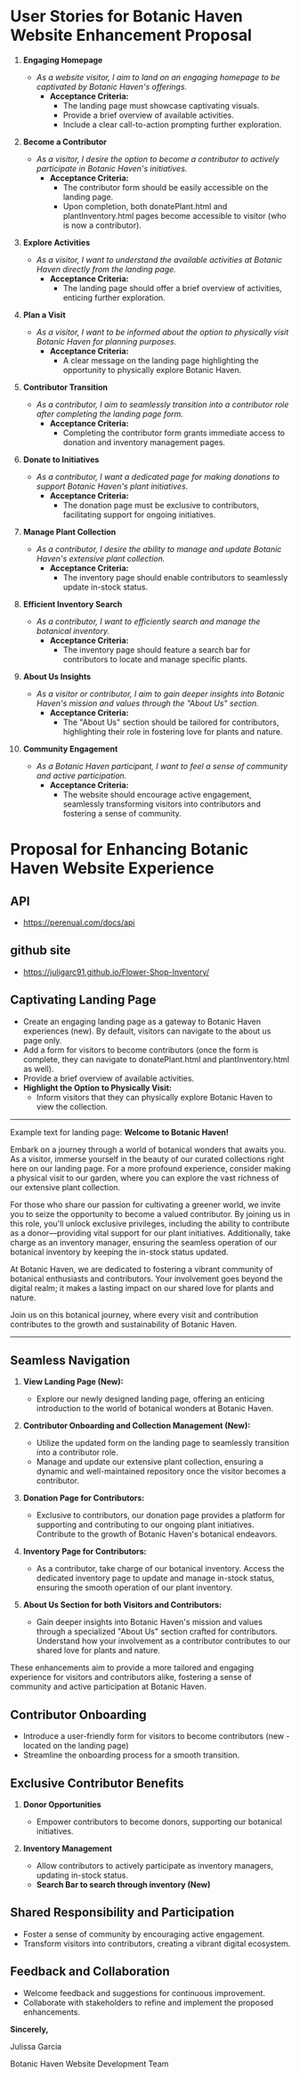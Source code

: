 # User Stories for Botanic Haven Website Enhancement Proposal

1. **Engaging Homepage**
   - *As a website visitor, I aim to land on an engaging homepage to be captivated by Botanic Haven's offerings.*
     - **Acceptance Criteria:**
       - The landing page must showcase captivating visuals.
       - Provide a brief overview of available activities.
       - Include a clear call-to-action prompting further exploration.

2. **Become a Contributor**
   - *As a visitor, I desire the option to become a contributor to actively participate in Botanic Haven's initiatives.*
     - **Acceptance Criteria:**
       - The contributor form should be easily accessible on the landing page.
       - Upon completion, both donatePlant.html and plantInventory.html pages become accessible to visitor (who is now a contributor).

3. **Explore Activities**
   - *As a visitor, I want to understand the available activities at Botanic Haven directly from the landing page.*
     - **Acceptance Criteria:**
       - The landing page should offer a brief overview of activities, enticing further exploration.

4. **Plan a Visit**
   - *As a visitor, I want to be informed about the option to physically visit Botanic Haven for planning purposes.*
     - **Acceptance Criteria:**
       - A clear message on the landing page highlighting the opportunity to physically explore Botanic Haven.

5. **Contributor Transition**
   - *As a contributor, I aim to seamlessly transition into a contributor role after completing the landing page form.*
     - **Acceptance Criteria:**
       - Completing the contributor form grants immediate access to donation and inventory management pages.

6. **Donate to Initiatives**
   - *As a contributor, I want a dedicated page for making donations to support Botanic Haven's plant initiatives.*
     - **Acceptance Criteria:**
       - The donation page must be exclusive to contributors, facilitating support for ongoing initiatives.

7. **Manage Plant Collection**
   - *As a contributor, I desire the ability to manage and update Botanic Haven's extensive plant collection.*
     - **Acceptance Criteria:**
       - The inventory page should enable contributors to seamlessly update in-stock status.

8. **Efficient Inventory Search**
   - *As a contributor, I want to efficiently search and manage the botanical inventory.*
     - **Acceptance Criteria:**
       - The inventory page should feature a search bar for contributors to locate and manage specific plants.

9. **About Us Insights**
   - *As a visitor or contributor, I aim to gain deeper insights into Botanic Haven's mission and values through the "About Us" section.*
     - **Acceptance Criteria:**
       - The "About Us" section should be tailored for contributors, highlighting their role in fostering love for plants and nature.

10. **Community Engagement**
    - *As a Botanic Haven participant, I want to feel a sense of community and active participation.*
      - **Acceptance Criteria:**
        - The website should encourage active engagement, seamlessly transforming visitors into contributors and fostering a sense of community.

# Proposal for Enhancing Botanic Haven Website Experience

## API
- https://perenual.com/docs/api

## github site
- https://juligarc91.github.io/Flower-Shop-Inventory/

## Captivating Landing Page

- Create an engaging landing page as a gateway to Botanic Haven experiences (new). By default, visitors can navigate to the about us page only.
- Add a form for visitors to become contributors (once the form is complete, they can navigate to donatePlant.html and plantInventory.html as well).
- Provide a brief overview of available activities.
- **Highlight the Option to Physically Visit:**
  - Inform visitors that they can physically explore Botanic Haven to view the collection.

---
Example text for landing page:
**Welcome to Botanic Haven!**

Embark on a journey through a world of botanical wonders that awaits you. As a visitor, immerse yourself in the beauty of our curated collections right here on our landing page. For a more profound experience, consider making a physical visit to our garden, where you can explore the vast richness of our extensive plant collection.

For those who share our passion for cultivating a greener world, we invite you to seize the opportunity to become a valued contributor. By joining us in this role, you'll unlock exclusive privileges, including the ability to contribute as a donor—providing vital support for our plant initiatives. Additionally, take charge as an inventory manager, ensuring the seamless operation of our botanical inventory by keeping the in-stock status updated.

At Botanic Haven, we are dedicated to fostering a vibrant community of botanical enthusiasts and contributors. Your involvement goes beyond the digital realm; it makes a lasting impact on our shared love for plants and nature.

Join us on this botanical journey, where every visit and contribution contributes to the growth and sustainability of Botanic Haven.

---

## Seamless Navigation

1. **View Landing Page (New):**
   - Explore our newly designed landing page, offering an enticing introduction to the world of botanical wonders at Botanic Haven.

2. **Contributor Onboarding and Collection Management (New):**
   - Utilize the updated form on the landing page to seamlessly transition into a contributor role. 
   - Manage and update our extensive plant collection, ensuring a dynamic and well-maintained repository once the visitor becomes a contributor.

3. **Donation Page for Contributors:**
   - Exclusive to contributors, our donation page provides a platform for supporting and contributing to our ongoing plant initiatives. Contribute to the growth of Botanic Haven's botanical endeavors.

4. **Inventory Page for Contributors:**
   - As a contributor, take charge of our botanical inventory. Access the dedicated inventory page to update and manage in-stock status, ensuring the smooth operation of our plant inventory.

5. **About Us Section for both Visitors and Contributors:**
   - Gain deeper insights into Botanic Haven's mission and values through a specialized "About Us" section crafted for contributors. Understand how your involvement as a contributor contributes to our shared love for plants and nature.

These enhancements aim to provide a more tailored and engaging experience for visitors and contributors alike, fostering a sense of community and active participation at Botanic Haven.

## Contributor Onboarding

- Introduce a user-friendly form for visitors to become contributors (new - located on the landing page)
- Streamline the onboarding process for a smooth transition.

## Exclusive Contributor Benefits

1. **Donor Opportunities**
   - Empower contributors to become donors, supporting our botanical initiatives.

2. **Inventory Management**
   - Allow contributors to actively participate as inventory managers, updating in-stock status.
   - **Search Bar to search through inventory (New)**

## Shared Responsibility and Participation

- Foster a sense of community by encouraging active engagement.
- Transform visitors into contributors, creating a vibrant digital ecosystem.

## Feedback and Collaboration

- Welcome feedback and suggestions for continuous improvement.
- Collaborate with stakeholders to refine and implement the proposed enhancements.

**Sincerely,**

Julissa Garcia

Botanic Haven Website Development Team